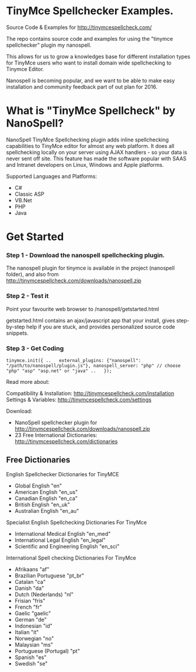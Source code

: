 # TinyMce Spellchecker Examples.

Source Code &amp; Examples for http://tinymcespellcheck.com/

The repo contains source code and examples for using the "tinymce spellchecker" plugin my nanospell.


This allows for us to grow a knowledges base for different installation types for TinyMce users who want to install domain wide spellchecking to Tinymce Editor. 

Nanospell is becoming popular, and we want to be able to make easy installation and community feedback part of out plan for 2016.


# What is "TinyMce Spellcheck" by NanoSpell?

NanoSpell TinyMce Spellchecking plugin adds inline spellchecking capabilities to TinyMce editor for almost any web platform.  It does all spellchecking locally on your server using AJAX handlers - so your data is never sent off site.  This feature has made the software popular with SAAS and Intranet developers on Linux, Windows and Apple platforms.



Supported Languages and Platforms:
- C#
- Classic ASP
- VB.Net
- PHP
- Java




# Get Started

### Step 1 - Download the nanospell spellchecking plugin.
The nanospell plugin for tinymce is available in the project (nanospell folder), and also from http://tinymcespellcheck.com/downloads/nanospell.zip

### Step 2 - Test it 
Point your favourite web browser to /nanospell/getstarted.html 

getstarted.html contains an ajax/javascript app that  your install, gives step-by-step help if you are stuck, and provides personalized source code snippets.

### Step 3 - Get Coding


``tinymce.init({
..	
	external_plugins: {"nanospell": "/path/to/nanospell/plugin.js"},
	nanospell_server: "php" // choose "php" "asp" "asp.net" or "java"
..	
});``

Read more about:

Compatibility & Installation:  http://tinymcespellcheck.com/installation
Settings & Variables: http://tinymcespellcheck.com/settings

Download:
- NanoSpell spellchecker plugin for http://tinymcespellcheck.com/downloads/nanospell.zip
- 23 Free International Dictionaries: http://tinymcespellcheck.com/dictionaries



## Free Dictionaries

English Spellchecker Dictionaries for TinyMCE
- Global English "en"
- American English "en_us"
- Canadian English "en_ca"
- British English "en_uk"
- Australian English "en_au"

Specialist English Spellchecking Dictionaries For TinyMce
- International Medical English "en_med"
- International Legal English "en_legal"
- Scientific and Engineering English "en_sci"
 
International Spell checking Dictionaries For TinyMce
-  Afrikaans "af"
-  Brazilian Portuguese "pt_br"
-  Catalan "ca"
-  Danish "da"
-  Dutch (Nederlands) "nl"
-  Frisian "fris"
-  French "fr"
-  Gaelic "gaelic"
-  German "de"
-  Indonesian "id"
-  Italian "it"
-  Norwegian "no"
-  Malaysian "ms"
-  Portuguese (Portugal) "pt"
-  Spanish "es"
-  Swedish "se"